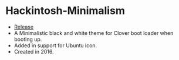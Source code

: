 # Hackintosh-Minimalism
* [Release](https://github.com/Errrneist/Hackintosh-Minimalism/releases/tag/1.0)
* A Minimalistic black and white theme for Clover boot loader when booting up.
* Added in support for Ubuntu icon.
* Created in 2016.
